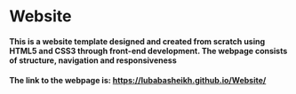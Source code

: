 # Website

#### This is a website template designed and created from scratch using HTML5 and CSS3 through front-end development. The webpage consists of structure, navigation and responsiveness
#### The link to the webpage is:  https://lubabasheikh.github.io/Website/